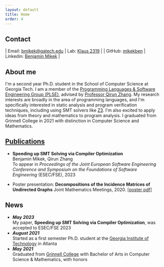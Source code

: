```yaml
---
layout: default
title: Home
order: 4
---
```

<style>
td, th {
   border: none!important;
}
</style>

## Contact

| Email: [bmikek@gatech.edu](mailto:bmikek@gatech.edu) | Lab: [Klaus 2319](https://www.scs.gatech.edu/content/building-facilities) |
| GitHub: [mikekben](https://github.com/mikekben) | Linkedin: [Benjamin Mikek](https://www.linkedin.com/in/benmikek/) |


## About me
I'm a second year Ph.D. student in the School of Computer Science at Georgia Tech. I am a member of the [Programming Languages & Software Engineering Group (PLSE)](https://www.scs.gatech.edu/content/programming-languages-software-engineering), advised by [Professor Qirun Zhang](https://www.cc.gatech.edu/~qzhang414/). My research interests are broadly in the area of programming languages, and I'm specifically interested in static analysis and program verification techniques, including using SMT solvers like [Z3](https://github.com/Z3Prover/z3). I'm also excited to apply ideas from theory and mathematics to program analysis. I graduated from Grinnell College in 2021 with distinction in Computer Science and Mathematics.

## [Publications](/research)
+ **Speeding up SMT Solving via Compiler Optimization** <br>
Benjamin Mikek, Qirun Zhang <br>
To appear in *Proceedings of the Joint European Software Engineering Conference and Symposium on the Foundations of Software Engineering* (ESEC/FSE), 2023

+ Poster presentation: **Decompositions of the Incidence Matrices of Undirected Graphs** Joint Mathematics Meetings, 2020. \[[poster pdf](\resources\JMM_Poster.pdf)\]

## News
+ _**May 2023**_ <br>My paper, **Speeding up SMT Solving via Compiler Optimization**, was accepted to ESEC/FSE 2023
+ _**August 2021**_ <br> Started as a first semester Ph.D. student at the [Georgia Institute of Technology](https://www.gatech.edu/) in Atlanta
+ _**May 2021**_ <br> Graduated from [Grinnell College](https://www.grinnell.edu/) with Bachelor of Arts in Computer Science & Mathematics, with honors

